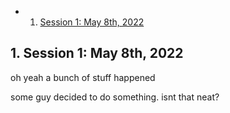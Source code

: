 
* 1. [Session 1: May 8th, 2022](#Session1:May8th2022)


##  1. <a name='Session1:May8th2022'></a>Session 1: May 8th, 2022
oh yeah a bunch of stuff happened

some guy decided to do something.
isnt that neat?
